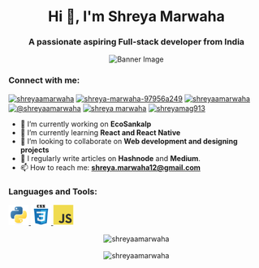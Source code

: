 <!DOCTYPE html>
<html lang="en">
<head>
  <meta charset="UTF-8">
  <meta name="viewport" content="width=device-width, initial-scale=1.0">
  <title>Shreya Marwaha</title>
  <style>
    @keyframes fadeIn {
      from {
        opacity: 0;
      }
      to {
        opacity: 1;
      }
    }

    .banner-img {
      width: 100%;
      animation: fadeIn 1s ease-in-out;
    }
  </style>
</head>
<body>

<h1 align="center">Hi 👋, I'm Shreya Marwaha</h1>
<h3 align="center">A passionate aspiring Full-stack developer from India</h3>

<p align="center">
  <img src="https://i.imgur.com/2dWTkVT.png" class="banner-img" alt="Banner Image" />
</p>

<h3 align="left">Connect with me:</h3>
<p align="left">
  <a href="https://twitter.com/shreyaamarwaha" target="blank"><img align="center" src="https://raw.githubusercontent.com/rahuldkjain/github-profile-readme-generator/master/src/images/icons/Social/twitter.svg" alt="shreyaamarwaha" height="30" width="40" /></a>
  <a href="https://linkedin.com/in/shreya-marwaha-97956a249" target="blank"><img align="center" src="https://raw.githubusercontent.com/rahuldkjain/github-profile-readme-generator/master/src/images/icons/Social/linked-in-alt.svg" alt="shreya-marwaha-97956a249" height="30" width="40" /></a>
  <a href="https://instagram.com/shreyaamarwaha" target="blank"><img align="center" src="https://raw.githubusercontent.com/rahuldkjain/github-profile-readme-generator/master/src/images/icons/Social/instagram.svg" alt="shreyaamarwaha" height="30" width="40" /></a>
  <a href="https://hashnode.com/@shreyaamarwaha" target="blank"><img align="center" src="https://raw.githubusercontent.com/rahuldkjain/github-profile-readme-generator/master/src/images/icons/Social/hashnode.svg" alt="@shreyaamarwaha" height="30" width="40" /></a>
  <a href="https://www.youtube.com/c/shreya marwaha" target="blank"><img align="center" src="https://raw.githubusercontent.com/rahuldkjain/github-profile-readme-generator/master/src/images/icons/Social/youtube.svg" alt="shreya marwaha" height="30" width="40" /></a>
  <a href="https://auth.geeksforgeeks.org/user/shreyamag913" target="blank"><img align="center" src="https://raw.githubusercontent.com/rahuldkjain/github-profile-readme-generator/master/src/images/icons/Social/geeks-for-geeks.svg" alt="shreyamag913" height="30" width="40" /></a>
</p>

- 🔭 I’m currently working on **EcoSankalp**
- 🌱 I’m currently learning **React and React Native**
- 👯 I’m looking to collaborate on **Web development and designing projects**
- 📝 I regularly write articles on **Hashnode** and **Medium**.
- 📫 How to reach me: **shreya.marwaha12@gmail.com**

<h3 align="left">Languages and Tools:</h3>
<p align="left">
  <a href="https://www.python.org" target="_blank" rel="noreferrer">
    <img src="https://raw.githubusercontent.com/devicons/devicon/master/icons/python/python-original.svg" alt="python" width="40" height="40"/>
  </a>
  <a href="https://www.w3schools.com/css/" target="_blank" rel="noreferrer">
    <img src="https://raw.githubusercontent.com/devicons/devicon/master/icons/css3/css3-original-wordmark.svg" alt="css3" width="40" height="40"/>
  </a>
  <a href="https://www.javascript.com/" target="_blank" rel="noreferrer">
    <img src="https://raw.githubusercontent.com/devicons/devicon/master/icons/javascript/javascript-original.svg" alt="javascript" width="40" height="40"/>
  </a>
  <!-- Add more icons as needed -->
</p>

<p align="center">
  <img align="center" src="https://github-readme-stats.vercel.app/api/top-langs?username=shreyaamarwaha&show_icons=true&locale=en&layout=compact&theme=radical" alt="shreyaamarwaha" />
</p>

<p align="center">
  <img align="center" src="https://github-readme-streak-stats.herokuapp.com/?user=shreyaamarwaha&theme=radical" alt="shreyaamarwaha" />
</p>

</body>
</html>

